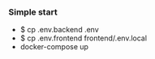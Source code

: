 ### Simple start
- $ cp .env.backend .env
- $ cp .env.frontend frontend/.env.local
- docker-compose up